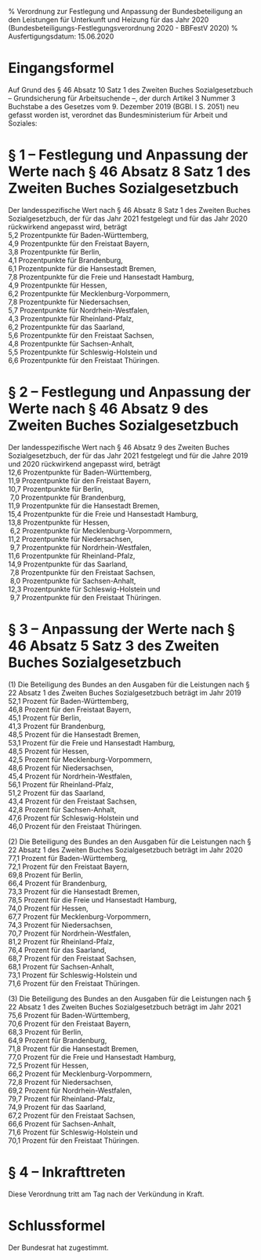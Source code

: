 % Verordnung zur Festlegung und Anpassung der Bundesbeteiligung an den Leistungen für Unterkunft und Heizung für das Jahr 2020  (Bundesbeteiligungs-Festlegungsverordnung 2020 - BBFestV 2020)
% Ausfertigungsdatum: 15.06.2020
 
# Eingangsformel

Auf Grund des § 46 Absatz 10 Satz 1 des Zweiten Buches Sozialgesetzbuch – Grundsicherung für Arbeitsuchende –, der durch Artikel 3 Nummer 3 Buchstabe a des Gesetzes vom 9. Dezember 2019 (BGBl. I S. 2051) neu gefasst worden ist, verordnet das Bundesministerium für Arbeit und Soziales:

# § 1 – Festlegung und Anpassung der Werte nach § 46 Absatz 8 Satz 1 des Zweiten Buches Sozialgesetzbuch

Der landesspezifische Wert nach § 46 Absatz 8 Satz 1 des Zweiten Buches Sozialgesetzbuch, der für das Jahr 2021 festgelegt und für das Jahr 2020 rückwirkend angepasst wird, beträgt  
5,2 Prozentpunkte für Baden-Württemberg,  
4,9 Prozentpunkte für den Freistaat Bayern,  
3,8 Prozentpunkte für Berlin,  
4,1 Prozentpunkte für Brandenburg,  
6,1 Prozentpunkte für die Hansestadt Bremen,  
7,8 Prozentpunkte für die Freie und Hansestadt Hamburg,  
4,9 Prozentpunkte für Hessen,  
6,2 Prozentpunkte für Mecklenburg-Vorpommern,  
7,8 Prozentpunkte für Niedersachsen,  
5,7 Prozentpunkte für Nordrhein-Westfalen,  
4,3 Prozentpunkte für Rheinland-Pfalz,  
6,2 Prozentpunkte für das Saarland,  
5,6 Prozentpunkte für den Freistaat Sachsen,  
4,8 Prozentpunkte für Sachsen-Anhalt,  
5,5 Prozentpunkte für Schleswig-Holstein und  
6,6 Prozentpunkte für den Freistaat Thüringen.

# § 2 – Festlegung und Anpassung der Werte nach § 46 Absatz 9 des Zweiten Buches Sozialgesetzbuch

Der landesspezifische Wert nach § 46 Absatz 9 des Zweiten Buches Sozialgesetzbuch, der für das Jahr 2021 festgelegt und für die Jahre 2019 und 2020 rückwirkend angepasst wird, beträgt  
12,6 Prozentpunkte für Baden-Württemberg,  
11,9 Prozentpunkte für den Freistaat Bayern,  
10,7 Prozentpunkte für Berlin,  
 7,0 Prozentpunkte für Brandenburg,  
11,9 Prozentpunkte für die Hansestadt Bremen,  
15,4 Prozentpunkte für die Freie und Hansestadt Hamburg,  
13,8 Prozentpunkte für Hessen,  
 6,2 Prozentpunkte für Mecklenburg-Vorpommern,  
11,2 Prozentpunkte für Niedersachsen,  
 9,7 Prozentpunkte für Nordrhein-Westfalen,  
11,6 Prozentpunkte für Rheinland-Pfalz,  
14,9 Prozentpunkte für das Saarland,  
 7,8 Prozentpunkte für den Freistaat Sachsen,  
 8,0 Prozentpunkte für Sachsen-Anhalt,  
12,3 Prozentpunkte für Schleswig-Holstein und  
 9,7 Prozentpunkte für den Freistaat Thüringen.

# § 3 – Anpassung der Werte nach § 46 Absatz 5 Satz 3 des Zweiten Buches Sozialgesetzbuch

(1) Die Beteiligung des Bundes an den Ausgaben für die Leistungen nach § 22 Absatz 1 des Zweiten Buches Sozialgesetzbuch beträgt im Jahr 2019  
52,1 Prozent für Baden-Württemberg,  
46,8 Prozent für den Freistaat Bayern,  
45,1 Prozent für Berlin,  
41,3 Prozent für Brandenburg,  
48,5 Prozent für die Hansestadt Bremen,  
53,1 Prozent für die Freie und Hansestadt Hamburg,  
48,5 Prozent für Hessen,  
42,5 Prozent für Mecklenburg-Vorpommern,  
48,6 Prozent für Niedersachsen,  
45,4 Prozent für Nordrhein-Westfalen,  
56,1 Prozent für Rheinland-Pfalz,  
51,2 Prozent für das Saarland,  
43,4 Prozent für den Freistaat Sachsen,  
42,8 Prozent für Sachsen-Anhalt,  
47,6 Prozent für Schleswig-Holstein und  
46,0 Prozent für den Freistaat Thüringen.

(2) Die Beteiligung des Bundes an den Ausgaben für die Leistungen nach § 22 Absatz 1 des Zweiten Buches Sozialgesetzbuch beträgt im Jahr 2020  
77,1 Prozent für Baden-Württemberg,  
72,1 Prozent für den Freistaat Bayern,  
69,8 Prozent für Berlin,  
66,4 Prozent für Brandenburg,  
73,3 Prozent für die Hansestadt Bremen,  
78,5 Prozent für die Freie und Hansestadt Hamburg,  
74,0 Prozent für Hessen,  
67,7 Prozent für Mecklenburg-Vorpommern,  
74,3 Prozent für Niedersachsen,  
70,7 Prozent für Nordrhein-Westfalen,  
81,2 Prozent für Rheinland-Pfalz,  
76,4 Prozent für das Saarland,  
68,7 Prozent für den Freistaat Sachsen,  
68,1 Prozent für Sachsen-Anhalt,  
73,1 Prozent für Schleswig-Holstein und  
71,6 Prozent für den Freistaat Thüringen.

(3) Die Beteiligung des Bundes an den Ausgaben für die Leistungen nach § 22 Absatz 1 des Zweiten Buches Sozialgesetzbuch beträgt im Jahr 2021  
75,6 Prozent für Baden-Württemberg,  
70,6 Prozent für den Freistaat Bayern,  
68,3 Prozent für Berlin,  
64,9 Prozent für Brandenburg,  
71,8 Prozent für die Hansestadt Bremen,  
77,0 Prozent für die Freie und Hansestadt Hamburg,  
72,5 Prozent für Hessen,  
66,2 Prozent für Mecklenburg-Vorpommern,  
72,8 Prozent für Niedersachsen,  
69,2 Prozent für Nordrhein-Westfalen,  
79,7 Prozent für Rheinland-Pfalz,  
74,9 Prozent für das Saarland,  
67,2 Prozent für den Freistaat Sachsen,  
66,6 Prozent für Sachsen-Anhalt,  
71,6 Prozent für Schleswig-Holstein und  
70,1 Prozent für den Freistaat Thüringen.

# § 4 – Inkrafttreten

Diese Verordnung tritt am Tag nach der Verkündung in Kraft.

# Schlussformel

Der Bundesrat hat zugestimmt.
